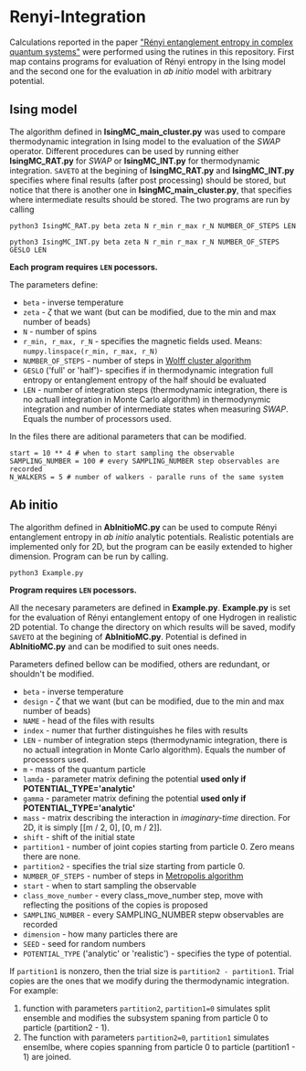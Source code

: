# Renyi-Integration

Calculations reported in the paper ["Rényi entanglement entropy in complex quantum systems"](https://arxiv.org/abs/2112.14199) were performed using the rutines in this repository. First map contains programs for evaluation of Rényi entropy in the Ising model and the second one for the evaluation in *ab initio* model with arbitrary potential. 

## Ising model

The algorithm defined in **IsingMC_main_cluster.py** was used to compare thermodynamic integration in Ising model to the evaluation of the *SWAP* operator. Different procedures can be used by running either **IsingMC_RAT.py** for *SWAP* or **IsingMC_INT.py** for thermodynamic integration. `SAVETO` at the begining of **IsingMC_RAT.py** and **IsingMC_INT.py** specifies where final results (after post processing) should be stored, but notice that there is another one in **IsingMC_main_cluster.py**, that specifies where intermediate results should be stored. The two programs are run by calling

```
python3 IsingMC_RAT.py beta zeta N r_min r_max r_N NUMBER_OF_STEPS LEN

python3 IsingMC_INT.py beta zeta N r_min r_max r_N NUMBER_OF_STEPS GESLO LEN
```

**Each program requires `LEN` pocessors.**

The parameters define:
- `beta` - inverse temperature
- `zeta` - $\zeta$ that we want (but can be modified, due to the min and max number of beads)
- `N` - number of spins
- `r_min, r_max, r_N` - specifies the magnetic fields used. Means: `numpy.linspace(r_min, r_max, r_N)`
- `NUMBER_OF_STEPS` - number of steps in [Wolff cluster algorithm](https://en.wikipedia.org/wiki/Wolff_algorithm)
- `GESLO` ('full' or 'half')- specifies if in thermodynamic integration full entropy or entanglement entropy of the half should be evaluated
- `LEN` - number of integration steps (thermodynamic integration, there is no actuall integration in Monte Carlo algorithm) in thermodynymic integration and number of intermediate states when measuring *SWAP*. Equals the number of processors used.

In the files there are aditional parameters that can be modified. 

    start = 10 ** 4 # when to start sampling the observable
    SAMPLING_NUMBER = 100 # every SAMPLING_NUMBER step observables are recorded
    N_WALKERS = 5 # number of walkers - paralle runs of the same system

## Ab initio

The algorithm defined in **AbInitioMC.py** can be used to compute Rényi entanglement entropy in *ab initio* analytic potentials. Realistic potentials are implemented only for 2D, but the program can be easily extended to higher dimension. Program can be run by calling.

    python3 Example.py

**Program requires `LEN` pocessors.**

All the necesary parameters are defined in **Example.py**. **Example.py** is set for the evaluation of Rényi entanglement entopy of one Hydrogen in realistic 2D potential. To change the directory on which results will be saved, modify `SAVETO` at the begining of **AbInitioMC.py**. Potential is defined in **AbInitioMC.py** and can be modified to suit ones needs.

Parameters defined bellow can be modified, others are redundant, or shouldn't be modified.
- `beta` - inverse temperature
- `design` - $\zeta$ that we want (but can be modified, due to the min and max number of beads)
- `NAME` - head of the files with results
- `index` - numer that further distinguishes he files with results
- `LEN` - number of integration steps (thermodynamic integration, there is no actuall integration in Monte Carlo algorithm). Equals the number of processors used.
- `m` - mass of the quantum particle 
- `lamda` - parameter matrix defining the potential **used only if POTENTIAL_TYPE='analytic'**
- `gamma` - parameter matrix defining the potential **used only if POTENTIAL_TYPE='analytic'**
- `mass` - matrix describing the interaction in *imaginary-time* direction. For 2D, it is simply [[m / 2, 0], [0, m / 2]].
- `shift` - shift of the initial state
- `partition1` - number of joint copies starting from particle 0. Zero means there are none.
- `partition2` - specifies the trial size starting from particle 0.
- `NUMBER_OF_STEPS` - number of steps in [Metropolis algorithm](https://en.wikipedia.org/wiki/Metropolis–Hastings_algorithm)
- `start` - when to start sampling the observable
- `class_move_number` - every class_move_number step, move with reflecting the positions of the copies is proposed
- `SAMPLING_NUMBER` - every SAMPLING_NUMBER stepw observables are recorded
- `dimension` - how many particles there are
- `SEED` - seed for random numbers
- `POTENTIAL_TYPE` ('analytic' or 'realistic') - specifies the type of potential.

If `partition1` is nonzero, then the trial size is `partition2 - partition1`. Trial copies are the ones that we modify during the thermodynamic integration. For example:
1. function with parameters `partition2`, `partition1=0` simulates split ensemble and modifies the subsystem spaning from particle 0 to particle (partition2 - 1).
2. The function with parameters `partition2=0`, `partition1` simulates ensemlbe, where copies spanning from particle 0 to particle (partition1 - 1) are joined. 



